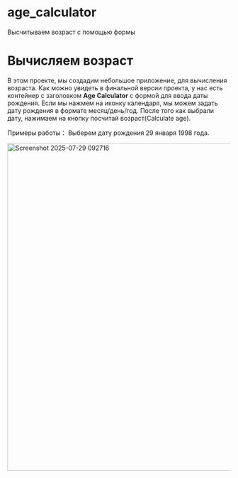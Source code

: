# age_calculator
Высчитываем возраст с помощью формы
# Вычисляем возраст

В этом проекте, мы создадим небольшое приложение, для вычисления возраста. Как можно увидеть в финальной версии проекта, у нас есть контейнер с заголовком **Age Calculator** с формой для ввода даты рождения. Если мы нажмем на иконку календаря, мы можем задать дату рождения в формате месяц/день/год. После того как выбрали дату, нажимаем на кнопку посчитай возраст(Calculate age). 

Примеры работы： Выберем дату рождения 29 января 1998 года.

<img width="1539" height="738" alt="Screenshot 2025-07-29 092716" src="https://github.com/user-attachments/assets/1b30b27b-b88e-4880-9db0-3c44beee86bd" />
